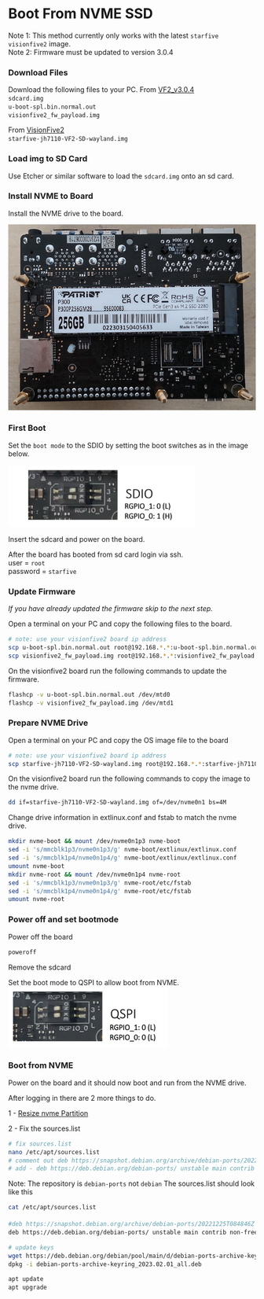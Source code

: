 # Boot From NVME SSD

Note 1: This method currently only works with the latest `starfive visionfive2` image.  
Note 2: Firmware must be updated to version 3.0.4

### Download Files

Download the following files to your PC.
From [VF2_v3.0.4](https://github.com/starfive-tech/VisionFive2/releases/tag/VF2_v3.0.4)  
`sdcard.img`  
`u-boot-spl.bin.normal.out`  
`visionfive2_fw_payload.img`

From [VisionFive2](https://drive.google.com/drive/folders/1cctIVdCfbPhKpyQ0PcmCQ92KCQjJ8JI5)  
`starfive-jh7110-VF2-SD-wayland.img`

### Load img to SD Card

Use Etcher or similar software to load the `sdcard.img` onto an sd card.

### Install NVME to Board

Install the NVME drive to the board.

![](images/nvme.jpg)

### First Boot

Set the `boot mode` to the SDIO by setting the boot switches as in the image below.

![](images/sdcard-boot.png)

Insert the sdcard and power on the board.

After the board has booted from sd card login via ssh.  
user = `root`  
password = `starfive`

### Update Firmware

_If you have already updated the firmware skip to the next step._

Open a terminal on your PC and copy the following files to the board.

```bash
# note: use your visionfive2 board ip address
scp u-boot-spl.bin.normal.out root@192.168.*.*:u-boot-spl.bin.normal.out
scp visionfive2_fw_payload.img root@192.168.*.*:visionfive2_fw_payload.img
```

On the visionfive2 board run the following commands to update the firmware.

```bash
flashcp -v u-boot-spl.bin.normal.out /dev/mtd0
flashcp -v visionfive2_fw_payload.img /dev/mtd1
```

### Prepare NVME Drive

Open a terminal on your PC and copy the OS image file to the board

```bash
# note: use your visionfive2 board ip address
scp starfive-jh7110-VF2-SD-wayland.img root@192.168.*.*:starfive-jh7110-VF2-SD-wayland.img
```

On the visionfive2 board run the following commands to copy the image to the nvme drive.

```sh
dd if=starfive-jh7110-VF2-SD-wayland.img of=/dev/nvme0n1 bs=4M
```

Change drive information in extlinux.conf and fstab to match the nvme drive.

```sh
mkdir nvme-boot && mount /dev/nvme0n1p3 nvme-boot
sed -i 's/mmcblk1p3/nvme0n1p3/g' nvme-boot/extlinux/extlinux.conf
sed -i 's/mmcblk1p4/nvme0n1p4/g' nvme-boot/extlinux/extlinux.conf
umount nvme-boot
mkdir nvme-root && mount /dev/nvme0n1p4 nvme-root
sed -i 's/mmcblk1p3/nvme0n1p3/g' nvme-root/etc/fstab
sed -i 's/mmcblk1p4/nvme0n1p4/g' nvme-root/etc/fstab
umount nvme-root
```

### Power off and set bootmode

Power off the board

```bash
poweroff
```

Remove the sdcard

Set the boot mode to QSPI to allow boot from NVME.  
![](images/boot-setting-default-qspi.png)

### Boot from NVME

Power on the board and it should now boot and run from the NVME drive.

After logging in there are 2 more things to do.

1 - [Resize nvme Partition](https://doc-en.rvspace.org/VisionFive2/Quick_Start_Guide/VisionFive2_QSG/extend_partition.html)

2 - Fix the sources.list

```sh
# fix sources.list
nano /etc/apt/sources.list
# comment out deb https://snapshot.debian.org/archive/debian-ports/20221225T084846Z unstable main
# add - deb https://deb.debian.org/debian-ports/ unstable main contrib non-free
```

Note: The repository is `debian-ports` not `debian`
The sources.list should look like this

```bash
cat /etc/apt/sources.list

#deb https://snapshot.debian.org/archive/debian-ports/20221225T084846Z unstable main
deb https://deb.debian.org/debian-ports/ unstable main contrib non-free
```

```sh
# update keys
wget https://deb.debian.org/debian/pool/main/d/debian-ports-archive-keyring/debian-ports-archive-keyring_2023.02.01_all.deb
dpkg -i debian-ports-archive-keyring_2023.02.01_all.deb
```

```bash
apt update
apt upgrade
```
